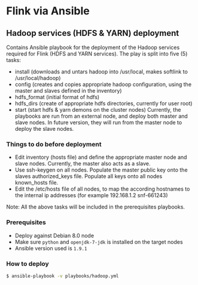 # Flink via Ansible

## Hadoop services (HDFS & YARN) deployment

Contains Ansible playbook for the deployment of the Hadoop services required for Flink (HDFS and YARN services). The play is split into five (5) tasks:
- install (downloads and untars hadoop into /usr/local, makes softlink to /usr/local/hadoop)
- config (creates and copies appropriate hadoop configuration, using the master and slaves defined in the inventory)
- hdfs_format (initial format of hdfs)
- hdfs_dirs (create of appropriate hdfs directories, currently for user root)
- start (start hdfs & yarn demons on the cluster nodes)
Currently, the playbooks are run from an external node, and deploy both master and slave nodes. In future version, they will run from the master node to deploy the slave nodes.
	
### Things to do before deployment

- Edit inventory (hosts file) and define the appropriate master node and slave nodes. Currently, the master also acts as a slave.
- Use ssh-keygen on all nodes. Populate the master public key onto the slaves authorized_keys file. Populate all keys onto all nodes known_hosts file.
- Edit the /etc/hosts file of all nodes, to map the according hostnames to the internal ip addresses (for example 192.168.1.2     snf-661243)

Note: All the above tasks will be included in the prerequisites playbooks.


### Prerequisites

- Deploy against Debian 8.0 node
- Make sure `python` and `openjdk-7-jdk` is installed on the target nodes
- Ansible version used is `1.9.1`

### How to deploy

```bash
$ ansible-playbook -v playbooks/hadoop.yml
```
